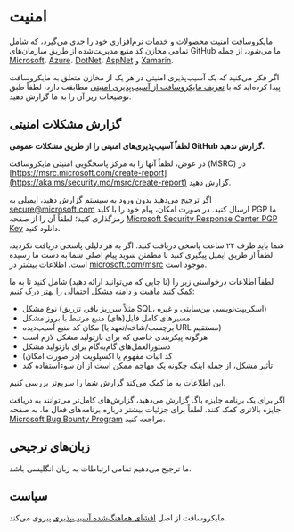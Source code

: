<!--
CO_OP_TRANSLATOR_METADATA:
{
  "original_hash": "0f93a8c33466486d1e7a0837ca8672ec",
  "translation_date": "2025-03-26T18:40:33+00:00",
  "source_file": "SECURITY.md",
  "language_code": "fa"
}
-->
# امنیت

مایکروسافت امنیت محصولات و خدمات نرم‌افزاری خود را جدی می‌گیرد، که شامل تمامی مخازن کد منبع مدیریت‌شده از طریق سازمان‌های GitHub ما می‌شود، از جمله [Microsoft](https://github.com/Microsoft)، [Azure](https://github.com/Azure)، [DotNet](https://github.com/dotnet)، [AspNet](https://github.com/aspnet) و [Xamarin](https://github.com/xamarin).

اگر فکر می‌کنید که یک آسیب‌پذیری امنیتی در هر یک از مخازن متعلق به مایکروسافت پیدا کرده‌اید که با [تعریف مایکروسافت از آسیب‌پذیری امنیتی](https://aka.ms/security.md/definition) مطابقت دارد، لطفاً طبق توضیحات زیر آن را به ما گزارش دهید.

## گزارش مشکلات امنیتی

**لطفاً آسیب‌پذیری‌های امنیتی را از طریق مشکلات عمومی GitHub گزارش ندهید.**

در عوض، لطفاً آنها را به مرکز پاسخگویی امنیتی مایکروسافت (MSRC) در [https://msrc.microsoft.com/create-report](https://aka.ms/security.md/msrc/create-report) گزارش دهید.

اگر ترجیح می‌دهید بدون ورود به سیستم گزارش دهید، ایمیلی به [secure@microsoft.com](mailto:secure@microsoft.com) ارسال کنید. در صورت امکان، پیام خود را با کلید PGP ما رمزگذاری کنید؛ لطفاً آن را از صفحه [Microsoft Security Response Center PGP Key](https://aka.ms/security.md/msrc/pgp) دانلود کنید.

شما باید ظرف ۲۴ ساعت پاسخی دریافت کنید. اگر به هر دلیلی پاسخی دریافت نکردید، لطفاً از طریق ایمیل پیگیری کنید تا مطمئن شوید پیام اصلی شما به دست ما رسیده است. اطلاعات بیشتر در [microsoft.com/msrc](https://www.microsoft.com/msrc) موجود است.

لطفاً اطلاعات درخواستی زیر را (تا جایی که می‌توانید ارائه دهید) شامل کنید تا به ما کمک کنید ماهیت و دامنه مشکل احتمالی را بهتر درک کنیم:

* نوع مشکل (مثلاً سرریز بافر، تزریق SQL، اسکریپت‌نویسی بین‌سایتی و غیره)
* مسیرهای کامل فایل(های) منبع مرتبط با بروز مشکل
* مکان کد منبع آسیب‌دیده (برچسب/شاخه/تعهد یا URL مستقیم)
* هرگونه پیکربندی خاصی که برای بازتولید مشکل لازم است
* دستورالعمل‌های گام‌به‌گام برای بازتولید مشکل
* کد اثبات مفهوم یا اکسپلویت (در صورت امکان)
* تأثیر مشکل، از جمله اینکه چگونه یک مهاجم ممکن است از آن سوءاستفاده کند

این اطلاعات به ما کمک می‌کند گزارش شما را سریع‌تر بررسی کنیم.

اگر برای یک برنامه جایزه باگ گزارش می‌دهید، گزارش‌های کامل‌تر می‌توانند به دریافت جایزه بالاتری کمک کنند. لطفاً برای جزئیات بیشتر درباره برنامه‌های فعال ما، به صفحه [Microsoft Bug Bounty Program](https://aka.ms/security.md/msrc/bounty) مراجعه کنید.

## زبان‌های ترجیحی

ما ترجیح می‌دهیم تمامی ارتباطات به زبان انگلیسی باشد.

## سیاست

مایکروسافت از اصل [افشای هماهنگ‌شده آسیب‌پذیری](https://aka.ms/security.md/cvd) پیروی می‌کند.

